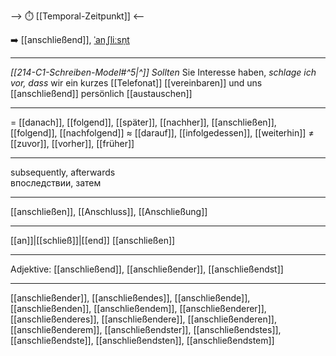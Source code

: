 --> ⏱️ [[Temporal-Zeitpunkt]] <--

➡️ [[anschließend]], [ˈanˌʃliːsn̩t](https://youglish.com/pronounce/anschließend/german)

---
*[[214-C1-Schreiben-Model#^5|^]]* *Sollten* Sie Interesse haben, *schlage ich vor, dass* wir ein kurzes [[Telefonat]] [[vereinbaren]] und uns [[anschließend]] persönlich [[austauschen]] 


---
= [[danach]], [[folgend]], [[später]], [[nachher]], [[anschließen]], [[folgend]], [[nachfolgend]]
≈ [[darauf]], [[infolgedessen]], [[weiterhin]]
≠ [[zuvor]], [[vorher]], [[früher]]

---
subsequently, afterwards  
впоследствии, затем

---
[[anschließen]], [[Anschluss]], [[Anschließung]]

---
[[an]]|[[schließ]]|[[end]]
[[anschließen]]


---
Adjektive: [[anschließend]], [[anschließender]], [[anschließendst]]

---
[[anschließender]], [[anschließendes]], [[anschließende]], [[anschließenden]], [[anschließendem]], [[anschließenderer]], [[anschließenderes]], [[anschließendere]], [[anschließenderen]], [[anschließenderem]], [[anschließendster]], [[anschließendstes]], [[anschließendste]], [[anschließendsten]], [[anschließendstem]]